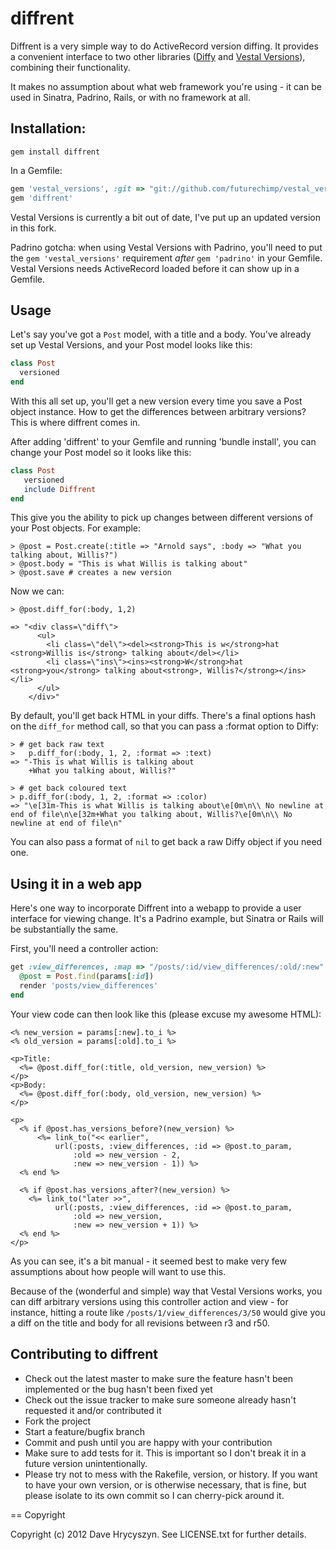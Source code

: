 diffrent
========

Diffrent is a very simple way to do ActiveRecord version diffing. It provides
a convenient interface to two other libraries 
([Diffy](https://github.com/samg/diffy) and [Vestal Versions](https://github.com/laserlemon/vestal_versions)), combining their functionality. 

It makes no assumption about what web framework you're using - it can be used in
Sinatra, Padrino, Rails, or with no framework at all. 

Installation:
-------------

```
gem install diffrent
```

In a Gemfile:

```ruby 
gem 'vestal_versions', :git => "git://github.com/futurechimp/vestal_versions.git"
gem 'diffrent'
```
Vestal Versions is currently a bit out of date, I've put up an updated version
in this fork. 

Padrino gotcha: when using Vestal Versions with Padrino, you'll need to put the
`gem 'vestal_versions'` requirement *after* `gem 'padrino'` in your Gemfile.
Vestal Versions needs ActiveRecord loaded before it can show up in a Gemfile. 


Usage
-----

Let's say you've got a `Post` model, with a title and a body. You've already
set up Vestal Versions, and
your Post model looks like this:

```ruby
class Post
  versioned
end
```

With this all set up, you'll get a new version every time you save a Post object
instance. How to get the differences between arbitrary versions? This is where
diffrent comes in. 

After adding 'diffrent' to your Gemfile and running 'bundle install', you can 
change your Post model so it looks like this:

```ruby
class Post
   versioned
   include Diffrent
end
```

This give you the ability to pick up changes between different versions of your
Post objects. For example:

    > @post = Post.create(:title => "Arnold says", :body => "What you talking about, Willis?")
    > @post.body = "This is what Willis is talking about"
    > @post.save # creates a new version

Now we can:

    > @post.diff_for(:body, 1,2)

    => "<div class=\"diff\">
          <ul>
            <li class=\"del\"><del><strong>This is w</strong>hat <strong>Willis is</strong> talking about</del></li>
            <li class=\"ins\"><ins><strong>W</strong>hat <strong>you</strong> talking about<strong>, Willis?</strong></ins></li>
          </ul>
        </div>"

By default, you'll get back HTML in your diffs. There's a final options hash 
on the `diff_for` method call, so that you can pass a :format option to Diffy:

    > # get back raw text
    >   p.diff_for(:body, 1, 2, :format => :text)
    => "-This is what Willis is talking about
        +What you talking about, Willis?" 

    > # get back coloured text
    > p.diff_for(:body, 1, 2, :format => :color)
    => "\e[31m-This is what Willis is talking about\e[0m\n\\ No newline at end of file\n\e[32m+What you talking about, Willis?\e[0m\n\\ No newline at end of file\n" 

You can also pass a format of `nil` to get back a raw Diffy object if you need one.


Using it in a web app
---------------------

Here's one way to incorporate Diffrent into a webapp to provide a user interface
for viewing change. It's a Padrino example, but Sinatra or Rails will be 
substantially the same.

First, you'll need a controller action:

```ruby
get :view_differences, :map => "/posts/:id/view_differences/:old/:new" do
  @post = Post.find(params[:id])
  render 'posts/view_differences'
end
```

Your view code can then look like this (please excuse my awesome HTML):

```erb
<% new_version = params[:new].to_i %>
<% old_version = params[:old].to_i %>

<p>Title:
  <%= @post.diff_for(:title, old_version, new_version) %>
</p>
<p>Body:
  <%= @post.diff_for(:body, old_version, new_version) %>
</p>

<p>
  <% if @post.has_versions_before?(new_version) %>
      <%= link_to("<< earlier", 
          url(:posts, :view_differences, :id => @post.to_param, 
              :old => new_version - 2,
              :new => new_version - 1)) %>
  <% end %>

  <% if @post.has_versions_after?(new_version) %>
    <%= link_to("later >>", 
          url(:posts, :view_differences, :id => @post.to_param, 
              :old => new_version,
              :new => new_version + 1)) %>
  <% end %>
</p>
```

As you can see, it's a bit manual - it seemed best to make very few assumptions
about how people will want to use this. 

Because of the (wonderful and simple) way that Vestal Versions works, you can 
diff arbitrary versions using this controller action and view - for instance, 
hitting a route like `/posts/1/view_differences/3/50` would give you a diff
on the title and body for all revisions between r3 and r50. 


Contributing to diffrent
------------------------

* Check out the latest master to make sure the feature hasn't been implemented or the bug hasn't been fixed yet
* Check out the issue tracker to make sure someone already hasn't requested it and/or contributed it
* Fork the project
* Start a feature/bugfix branch
* Commit and push until you are happy with your contribution
* Make sure to add tests for it. This is important so I don't break it in a future version unintentionally.
* Please try not to mess with the Rakefile, version, or history. If you want to have your own version, or is otherwise necessary, that is fine, but please isolate to its own commit so I can cherry-pick around it.

== Copyright

Copyright (c) 2012 Dave Hrycyszyn. See LICENSE.txt for
further details.

